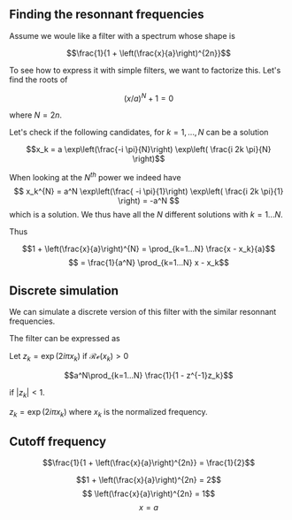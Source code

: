 
## Finding the resonnant frequencies

Assume we woule like a filter with a spectrum whose shape is


$$\frac{1}{1 +  \left(\frac{x}{a}\right)^{2n}}$$

To see how to express it with simple filters, we want to factorize this. Let's find the roots of

$$(x/a)^{N} + 1 = 0$$

where $N = 2n$.


Let's check if the following candidates, for $k=1,...,N$ can be a solution

$$x_k = a \exp\left(\frac{-i \pi}{N}\right) \exp\left( \frac{i 2k \pi}{N} \right)$$




When looking at the $N^{th}$ power we indeed have
$$ 
x_k^{N} = a^N \exp\left(\frac{ -i \pi}{1}\right) \exp\left( \frac{i 2k \pi}{1} \right) = -a^N
$$
which is a solution. We thus have all the $N$ different solutions with $k=1...N$.

Thus

$$1 + \left(\frac{x}{a}\right)^{N} = \prod_{k=1...N} \frac{x - x_k}{a}$$
$$ = \frac{1}{a^N} \prod_{k=1...N}  x - x_k$$

## Discrete simulation

We can simulate a discrete version of this filter with the similar resonnant frequencies.


The filter can be expressed as

Let $z_k = \exp(2 i \pi x_k)$ if $\mathcal{Re}(x_k) > 0$

$$a^N\prod_{k=1...N} \frac{1}{1 - z^{-1}z_k}$$

if $|z_k| < 1$.

$z_k = \exp(2 i \pi x_k)$ where $x_k$ is the normalized frequency.


## Cutoff frequency


$$\frac{1}{1 +  \left(\frac{x}{a}\right)^{2n}} = \frac{1}{2}$$

$$1 +  \left(\frac{x}{a}\right)^{2n} = 2$$
$$ \left(\frac{x}{a}\right)^{2n} = 1$$
$$ x=a$$
